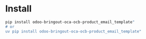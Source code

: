 # Install

```bash
pip install odoo-bringout-oca-ocb-product_email_template"
# or
uv pip install odoo-bringout-oca-ocb-product_email_template"
```
